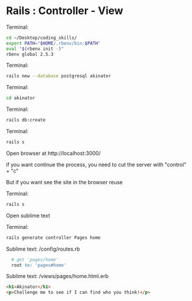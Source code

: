 # Rails : Controller - View

Terminal:
```bash
cd ~/Desktop/coding_skills/
export PATH="$HOME/.rbenv/bin:$PATH"
eval "$(rbenv init -)"
rbenv global 2.5.3
```

Terminal:
```bash
rails new --database postgresql akinator
```

Terminal:
```bash
cd akinator
```

Terminal:
```bash
rails db:create
```

Terminal:
```bash
rails s
```

Open browser at http://localhost:3000/

if you want continue the process, you need to cut the server with "control" + "c"

But if you want see the site in the browser reuse 

Terminal:
```bash
rails s
```

Open sublime text

Terminal:
```bash
rails generate controller Pages home
```

Sublime text: /config/routes.rb
```ruby
  # get 'pages/home'
  root to: 'pages#home'
```

Sublime text: /views/pages/home.html.erb
```html
<h1>Akinator</h1>
<p>Challenge me to see if I can find who you think!</p>
```
